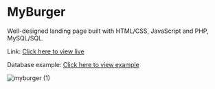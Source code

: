 <h1>MyBurger</h1>
<p>Well-designed landing page built with HTML/CSS, JavaScript and PHP, MySQL/SQL.</p>

Link:
<a href="https://myburger-lp.netlify.app/" target="_blank">Click here to view live</a>

Database example:
<a href="https://github.com/Lateralus-lab/myburger/blob/master/includes/burger_db.sql" target="_blank">Click here to view example</a>

![myburger (1)](https://user-images.githubusercontent.com/59764339/135437854-a7adbc08-bdbd-481e-b53d-4771dee4deb9.jpeg)
